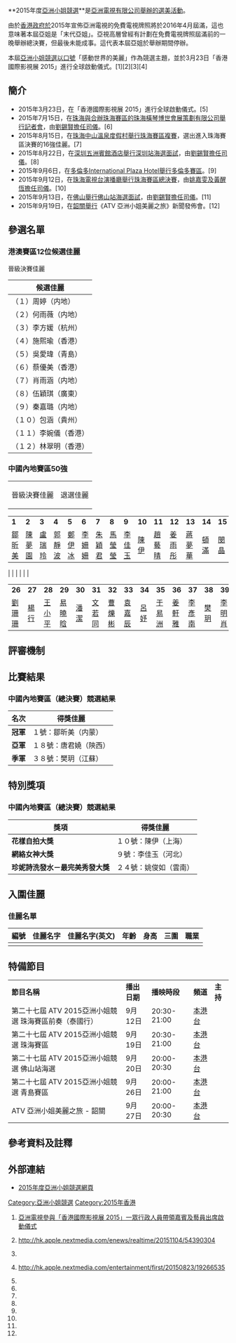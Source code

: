 **2015年度[亞洲小姐競選](../Page/亞洲小姐競選.md "wikilink")**是[亞洲電視有限公司舉辦的選美活動](../Page/亞洲電視有限公司.md "wikilink")。

由於[香港政府於](../Page/香港政府.md "wikilink")2015年宣佈亞洲電視的免費電視牌照將於2016年4月屆滿，這也意味著本屆亞姐是「末代亞姐」。亞視高層曾經有計劃在免費電視牌照屆滿前的一晚舉辦總決賽，但最後未能成事。這代表本屆亞姐於舉辦期間停辦。

本屆[亞洲小姐競選以口號](../Page/亞洲小姐競選.md "wikilink")「感動世界的美麗」作為競選主題，並於3月23日「香港國際影視展
2015」進行全球啟動儀式。\[1\]\[2\]\[3\]\[4\]

## 簡介

  - 2015年3月23日，在「香港國際影視展 2015」進行全球啟動儀式。\[5\]
  - 2015年7月15日，在[珠海與合辦珠海賽區的珠海橫琴博世會展策劃有限公司舉行記者會](../Page/珠海.md "wikilink")，由[劉錫賢擔任司儀](../Page/劉錫賢.md "wikilink")。\[6\]
  - 2015年8月15日，在[珠海](../Page/珠海.md "wikilink")[中山溫泉度假村舉行珠海賽區複賽](../Page/中山溫泉度假村.md "wikilink")，選出進入珠海賽區決賽的16強佳麗。\[7\]
  - 2015年8月22日，在[深圳](../Page/深圳.md "wikilink")[五洲賓館酒店舉行深圳站海選面試](../Page/五洲賓館酒店.md "wikilink")，由[劉錫賢擔任司儀](../Page/劉錫賢.md "wikilink")。\[8\]
  - 2015年9月6日，在[多倫多](../Page/多倫多.md "wikilink")[International Plaza
    Hotel舉行多倫多賽區](../Page/International_Plaza_Hotel.md "wikilink")。\[9\]
  - 2015年9月12日，在[珠海電視台演播廳舉行珠海賽區總決賽](../Page/珠海電視台.md "wikilink")，由[姚嘉雯及](../Page/姚嘉雯.md "wikilink")[黃醒恆擔任司儀](../Page/黃醒恆.md "wikilink")。\[10\]
  - 2015年9月13日，在[佛山舉行佛山站海選面試](../Page/佛山.md "wikilink")，由[劉錫賢擔任司儀](../Page/劉錫賢.md "wikilink")。\[11\]
  - 2015年9月19日，在[韶關舉行](../Page/韶關.md "wikilink")《ATV
    亞洲小姐美麗之旅》新聞發佈會。\[12\]

## 參選名單

### 港澳賽區12位候選佳麗

晉級決賽佳麗

| 候選佳麗        |
| ----------- |
| （１）周婷（内地）   |
| （２）何雨薇（内地）  |
| （３）李方媛（杭州）  |
| （４）施熙瑜（香港）  |
| （５）吳愛瑋（青島）  |
| （６）蔡優美（香港）  |
| （７）肖雨涵（内地）  |
| （８）伍穎琪（廣東）  |
| （９）秦嘉璐（内地）  |
| （１０）包涵（貴州）  |
| （１１）李婉儀（香港） |
| （１２）林翠明（香港） |

### 中國內地賽區50強

<table>
<tbody>
<tr class="odd">
<td><p>晉級決賽佳麗</p></td>
<td><p>退選佳麗</p></td>
</tr>
</tbody>
</table>

|                                  |                                  |                                  |                                  |                                  |                                  |                                  |                                  |                                  |                                |                                  |                                  |                                  |                                |                                |                                  |                                  |                                  |                                  |                                  |                                  |                                  |                                |                                  |                                  |
| -------------------------------- | -------------------------------- | -------------------------------- | -------------------------------- | -------------------------------- | -------------------------------- | -------------------------------- | -------------------------------- | -------------------------------- | ------------------------------ | -------------------------------- | -------------------------------- | -------------------------------- | ------------------------------ | ------------------------------ | -------------------------------- | -------------------------------- | -------------------------------- | -------------------------------- | -------------------------------- | -------------------------------- | -------------------------------- | ------------------------------ | -------------------------------- | -------------------------------- |
| **1**                            | **2**                            | **3**                            | **4**                            | **5**                            | **6**                            | **7**                            | **8**                            | **9**                            | **10**                         | **11**                           | **12**                           | **13**                           | **14**                         | **15**                         | **16**                           | **17**                           | **18**                           | **19**                           | **20**                           | **21**                           | **22**                           | **23**                         | **24**                           | **25**                           |
| [鄒昕美](../Page/鄒昕美.md "wikilink") | [陳夢園](../Page/陳夢園.md "wikilink") | [盧瑞玲](../Page/盧瑞玲.md "wikilink") | [郭靜波](../Page/郭靜波.md "wikilink") | [鄭伊冰](../Page/鄭伊冰.md "wikilink") | [李姍姍](../Page/李姍姍.md "wikilink") | [朱穎君](../Page/朱穎君.md "wikilink") | [馬瑩瑩](../Page/馬瑩瑩.md "wikilink") | [李佳玉](../Page/李佳玉.md "wikilink") | [陳伊](../Page/陳伊.md "wikilink") | [趙藝晴](../Page/趙藝晴.md "wikilink") | [姜雨彤](../Page/姜雨彤.md "wikilink") | [蔣夢華](../Page/蔣夢華.md "wikilink") | [頓滿](../Page/頓滿.md "wikilink") | [閔晶](../Page/閔晶.md "wikilink") | [徐一博](../Page/徐一博.md "wikilink") | [陳小紅](../Page/陳小紅.md "wikilink") | [唐君嬈](../Page/唐君嬈.md "wikilink") | [陳柳如](../Page/陳柳如.md "wikilink") | [周敏儀](../Page/周敏儀.md "wikilink") | [任斐琳](../Page/任斐琳.md "wikilink") | [廖東妮](../Page/廖東妮.md "wikilink") | [姜妍](../Page/姜妍.md "wikilink") | [姚俊如](../Page/姚俊如.md "wikilink") | [王鳳垚](../Page/王鳳垚.md "wikilink") |

|  |
|  |
|  |

|                                  |                                |                                  |                                  |                                |                                  |                                  |                                  |                                |                                  |                                  |                                  |                                |                                  |                                  |                                  |                                  |                                  |                                  |                                  |                                  |                                |                                  |                                |                                  |
| -------------------------------- | ------------------------------ | -------------------------------- | -------------------------------- | ------------------------------ | -------------------------------- | -------------------------------- | -------------------------------- | ------------------------------ | -------------------------------- | -------------------------------- | -------------------------------- | ------------------------------ | -------------------------------- | -------------------------------- | -------------------------------- | -------------------------------- | -------------------------------- | -------------------------------- | -------------------------------- | -------------------------------- | ------------------------------ | -------------------------------- | ------------------------------ | -------------------------------- |
| **26**                           | **27**                         | **28**                           | **29**                           | **30**                         | **31**                           | **32**                           | **33**                           | **34**                         | **35**                           | **36**                           | **37**                           | **38**                         | **39**                           | **40**                           | **41**                           | **42**                           | **43**                           | **44**                           | **45**                           | **46**                           | **47**                         | **48**                           | **49**                         | **50**                           |
| [劉珊珊](../Page/劉珊珊.md "wikilink") | [楊行](../Page/楊行.md "wikilink") | [王小平](../Page/王小平.md "wikilink") | [易曉晗](../Page/易曉晗.md "wikilink") | [潘潔](../Page/潘潔.md "wikilink") | [文若同](../Page/文若同.md "wikilink") | [曹爍彬](../Page/曹爍彬.md "wikilink") | [袁嘉辰](../Page/袁嘉辰.md "wikilink") | [呂妤](../Page/呂妤.md "wikilink") | [于易洲](../Page/于易洲.md "wikilink") | [姜軒雅](../Page/姜軒雅.md "wikilink") | [李彥南](../Page/李彥南.md "wikilink") | [樊玥](../Page/樊玥.md "wikilink") | [李明肖](../Page/李明肖.md "wikilink") | [劉佳琪](../Page/劉佳琪.md "wikilink") | [何妙言](../Page/何妙言.md "wikilink") | [李安琪](../Page/李安琪.md "wikilink") | [張冰妮](../Page/張冰妮.md "wikilink") | [姚冠羽](../Page/姚冠羽.md "wikilink") | [董佳雯](../Page/董佳雯.md "wikilink") | [岳文莉](../Page/岳文莉.md "wikilink") | [劉笛](../Page/劉笛.md "wikilink") | [孫曉彤](../Page/孫曉彤.md "wikilink") | [王捷](../Page/王捷.md "wikilink") | [曹睿霖](../Page/曹睿霖.md "wikilink") |

## 評審機制

## 比賽結果

### 中國內地賽區（總決賽）競選結果

| 名次     | 得獎佳麗        |
| ------ | ----------- |
| **冠軍** | １號：鄒昕美（内蒙）  |
| **亞軍** | １８號：唐君嬈（陝西） |
| **季軍** | ３８號：樊玥（江蘇）  |

## 特別獎項

### 中國內地賽區（總決賽）競選結果

| 獎項                 | 得獎佳麗        |
| ------------------ | ----------- |
| **花樣自拍大獎**         | １０號：陳伊（上海）  |
| **網絡女神大獎**         | ９號：李佳玉（河北）  |
| **珍妮詩洗發水－最完美秀發大獎** | ２４號：姚俊如（雲南） |

## 入圍佳麗

### 佳麗名單

| 編號 | 佳麗名字 | 佳麗名字(英文) | 年齡 | 身高 | 三圍 | 職業 |
| -- | ---- | -------- | -- | -- | -- | -- |
|    |      |          |    |    | |  |    |

## 特備節目

|                                  |          |             |                                  |        |
| -------------------------------- | -------- | ----------- | -------------------------------- | ------ |
| **節目名稱**                         | **播出日期** | **播映時段**    | **頻道**                           | **主持** |
| 第二十七屆 ATV 2015亞洲小姐競選 珠海賽區前奏（泰國行） | 9月12日    | 20:30-21:00 | [本港台](../Page/本港台.md "wikilink") |        |
| 第二十七屆 ATV 2015亞洲小姐競選 珠海賽區        | 9月19日    | 20:30-21:00 | [本港台](../Page/本港台.md "wikilink") |        |
| 第二十七屆 ATV 2015亞洲小姐競選 佛山站海選       | 9月20日    | 20:00-20:30 | [本港台](../Page/本港台.md "wikilink") |        |
| 第二十七屆 ATV 2015亞洲小姐競選 青島賽區        | 9月26日    | 20:00-21:00 | [本港台](../Page/本港台.md "wikilink") |        |
| ATV 亞洲小姐美麗之旅 - 韶關                | 9月27日    | 20:00-20:30 | [本港台](../Page/本港台.md "wikilink") |        |

## 參考資料及註釋

<div class="references-small">

<references/>

</div>

## 外部連結

  - [2015年度亞洲小姐競選網頁](https://web.archive.org/web/20151208094126/http://www.hkatv.com/events/miss_asia_2015a/)

[Category:亞洲小姐競選](https://zh.wikipedia.org/wiki/Category:亞洲小姐競選 "wikilink")
[Category:2015年香港](https://zh.wikipedia.org/wiki/Category:2015年香港 "wikilink")

1.  [亞洲電視參與「香港國際影視展 2015」一眾行政人員帶領嘉賓及藝員出席啟動儀式](http://www.hkatv.com/zh-hk/atv-event/40716/%E4%BA%9E%E6%B4%B2%E9%9B%BB%E8%A6%96%E5%8F%83%E8%88%87%E3%80%8C%E9%A6%99%E6%B8%AF%E5%9C%8B%E9%9A%9B%E5%BD%B1%E8%A6%96%E5%B1%95-2015%E3%80%8D%E4%B8%80%E7%9C%BE%E8%A1%8C%E6%94%BF%E4%BA%BA%E5%93%A1%E5%B8%B6%E9%A0%98%E5%98%89%E8%B3%93%E5%8F%8A%E8%97%9D%E5%93%A1%E5%87%BA%E5%B8%AD%E5%95%9F%E5%8B%95%E5%84%80%E5%BC%8F)

2.  <http://hk.apple.nextmedia.com/enews/realtime/20151104/54390304>
3.
4.  <http://hk.apple.nextmedia.com/entertainment/first/20150823/19266535>
5.
6.
7.
8.
9.
10.
11.
12.